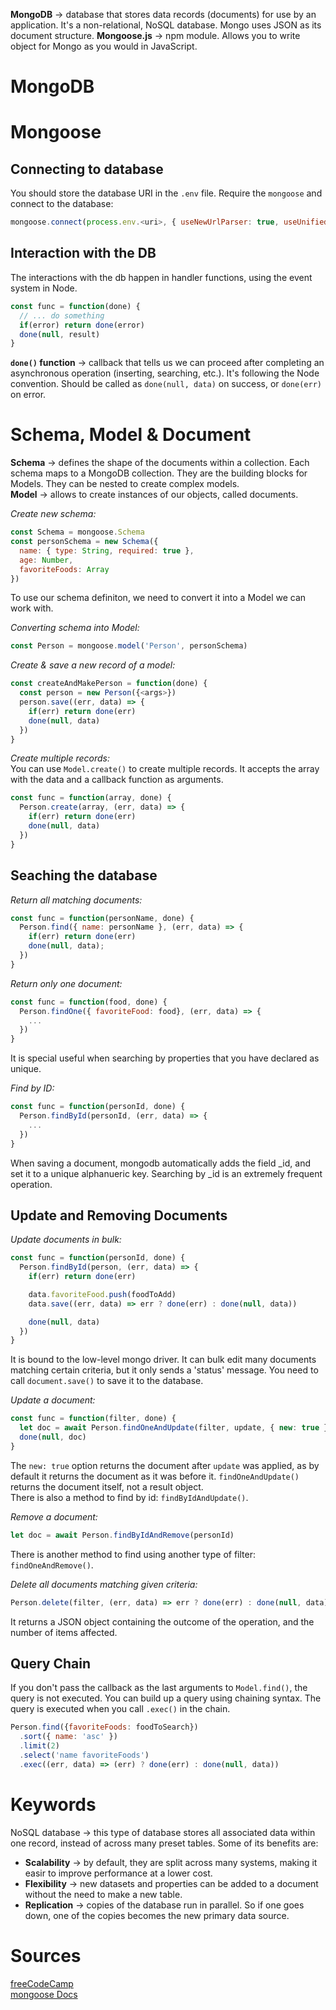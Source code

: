 __MongoDB__ → database that stores data records (documents) for use by an application. It's a non-relational, NoSQL database. Mongo uses JSON as its document structure.
__Mongoose.js__ → npm module. Allows you to write object for Mongo as you would in JavaScript.

# MongoDB

# Mongoose
## Connecting to database
You should store the database URI in the `.env` file. Require the `mongoose` and connect to the database:
```javascript
mongoose.connect(process.env.<uri>, { useNewUrlParser: true, useUnifiedTopology: true });
```

## Interaction with the DB
The interactions with the db happen in handler functions, using the event system in Node.
```javascript
const func = function(done) {
  // ... do something
  if(error) return done(error)
  done(null, result)
}
```

__`done()` function__ → callback that tells us we can proceed after completing an asynchronous operation (inserting, searching, etc.). It's following the Node convention. Should be called as `done(null, data)` on success, or `done(err)` on error.

# Schema, Model & Document
__Schema__ → defines the shape of the documents within a collection. Each schema maps to a MongoDB collection. They are the building blocks for Models. They can be nested to create complex models.\
__Model__ → allows to create instances of our objects, called documents.

_Create new schema:_
```javascript
const Schema = mongoose.Schema
const personSchema = new Schema({
  name: { type: String, required: true },
  age: Number,
  favoriteFoods: Array
})
```

To use our schema definiton, we need to convert it into a Model we can work with.

_Converting schema into Model:_
```javascript
const Person = mongoose.model('Person', personSchema)
```

_Create & save a new record of a model:_
```javascript
const createAndMakePerson = function(done) {
  const person = new Person({<args>})
  person.save((err, data) => {
    if(err) return done(err)
    done(null, data)
  })
}
```

_Create multiple records:_\
You can use `Model.create()` to create multiple records. It accepts the array with the data and a callback function as arguments.
```javascript
const func = function(array, done) {
  Person.create(array, (err, data) => {
    if(err) return done(err)
    done(null, data)
  })
}
```

## Seaching the database
_Return all matching documents:_
```javascript
const func = function(personName, done) {
  Person.find({ name: personName }, (err, data) => {
    if(err) return done(err)
    done(null, data);
  })
}
```

_Return only one document:_
```javascript
const func = function(food, done) {
  Person.findOne({ favoriteFood: food}, (err, data) => {
    ...
  })
}
```
It is special useful when searching by properties that you have declared as unique.

_Find by ID:_
```javascript
const func = function(personId, done) {
  Person.findById(personId, (err, data) => {
    ...
  })
}
```
When saving a document, mongodb automatically adds the field _id, and set it to a unique alphanueric key. Searching by _id is an extremely frequent operation.

## Update and Removing Documents
_Update documents in bulk:_
```javascript
const func = function(personId, done) {
  Person.findById(person, (err, data) => {
    if(err) return done(err)

    data.favoriteFood.push(foodToAdd)
    data.save((err, data) => err ? done(err) : done(null, data))

    done(null, data)
  })
}
```
It is bound to the low-level mongo driver. It can bulk edit many documents matching certain criteria, but it only sends a 'status' message. You need to call `document.save()` to save it to the database.

_Update a document:_
```javascript
const func = function(filter, done) {
  let doc = await Person.findOneAndUpdate(filter, update, { new: true })
  done(null, doc)
}
```
The `new: true` option returns the document after `update` was applied, as by default it returns the document as it was before it. `findOneAndUpdate()` returns the document itself, not a result object.\
There is also a method to find by id: `findByIdAndUpdate()`.

_Remove a document:_
```javascript
let doc = await Person.findByIdAndRemove(personId)
```
There is another method to find using another type of filter: `findOneAndRemove()`.

_Delete all documents matching given criteria:_
```javascript
Person.delete(filter, (err, data) => err ? done(err) : done(null, data))
```
It returns a JSON object containing the outcome of the operation, and the number of items affected.

## Query Chain
If you don't pass the callback as the last arguments to `Model.find()`, the query is not executed. You can build up a query using chaining syntax. The query is executed when you call `.exec()` in the chain.
```javascript
Person.find({favoriteFoods: foodToSearch})
  .sort({ name: 'asc' })
  .limit(2)
  .select('name favoriteFoods')
  .exec((err, data) => (err) ? done(err) : done(null, data))
```


# Keywords
NoSQL database → this type of database stores all associated data within one record, instead of across many preset tables. Some of its benefits are:
- __Scalability__ → by default, they are split across many systems, making it easir to improve performance at a lower cost.
- __Flexibility__ → new datasets and properties can be added to a document without the need to make a new table.
- __Replication__ → copies of the database run in parallel. So if one goes down, one of the copies becomes the new primary data source.

# Sources
[freeCodeCamp](https://freecodecamp.org)\
[mongoose Docs](https://mongoosejs.com/docs)